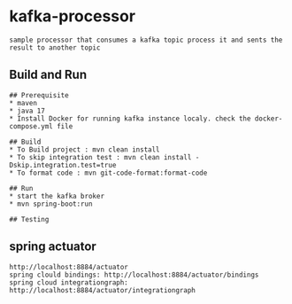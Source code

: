 # kafka-processor
    sample processor that consumes a kafka topic process it and sents the result to another topic

## Build and Run

    ## Prerequisite
    * maven 
    * java 17
    * Install Docker for running kafka instance localy. check the docker-compose.yml file

    ## Build
    * To Build project : mvn clean install
    * To skip integration test : mvn clean install -Dskip.integration.test=true
    * To format code : mvn git-code-format:format-code

    ## Run
    * start the kafka broker
    * mvn spring-boot:run

    ## Testing 

## spring actuator

    http://localhost:8884/actuator
    spring clould bindings: http://localhost:8884/actuator/bindings
    spring cloud integrationgraph: http://localhost:8884/actuator/integrationgraph